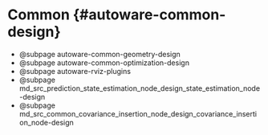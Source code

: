 Common {#autoware-common-design}
==========

- @subpage autoware-common-geometry-design
- @subpage autoware-common-optimization-design
- @subpage autoware-rviz-plugins
- @subpage md_src_prediction_state_estimation_node_design_state_estimation_node-design
- @subpage md_src_common_covariance_insertion_node_design_covariance_insertion_node-design
